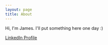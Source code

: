 ```yaml
---
layout: page
title: About
---
```

Hi, I'm James. I'll put something here one day :)

[LinkedIn Profile](https://www.linkedin.com/in/james-jackson-b031b2)



